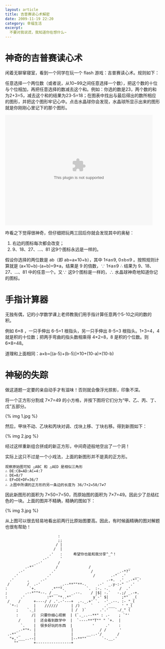 ```yaml
---
layout: article
title: 吉普赛读心术解密
date: 2009-11-19 22:20
category: 幸福生活
excerpt:
  不要对我说谎，我知道你在想什么~
---
```


# 神奇的吉普赛读心术

闲着无聊窜寝室，看到一个同学在玩一个 flash 游戏：吉普赛读心术。规则如下：

任意选择一个两位数（或者说，从10~99之间任意选择一个数），把这个数的十位与个位相加，再把任意选择的数减去这个和。例如：你选的数是23，两个数的和为2+3=5，减去这个和的结果为23-5=18；在图表中找出与最后得出的数所相应的图形，并把这个图形牢记心中。点击水晶球你会发现，水晶球所显示出来的图形就是你刚刚心里记下的那个图形。

<embed width="480" height="360" src="/resource/2009-11-19/read-your-mind/1.swf"></embed>

咋看之下觉得很神奇，但仔细把玩两三回后你就会发现其中的奥秘：

1. 右边的图标每次都会改变；
1. 9、18、27、...、81 这9个图标永远是一样的。

假设你选择的两位数是 ab（即 ab=a×10+b），其中 1≤a≤9, 0≤b≤9 。按照规则计算就是 (a×10+b)-(a+b)=9×a，结果是 9 的倍数，∵ 1≤a≤9 ∴ 结果为 9、18、27、...、81 中的任意一个。又∵ 这9个图标是一样的，∴ 水晶球神奇地知道你记的图标。

# 手指计算器

无独有偶，记的小学数学课上老师教我们用手指计算任意两个5-10之间的数的积。

例如 6×8 ，一只手伸出 6-5=1 根指头，另一只手伸出 8-5=3 根指头。1+3=4，4 就是积的十位数；把两手弯曲的指头数相乘得 4×2=8，8 是积的个位数。则 6×8=48。

道理和上面相同：a×b=[(a-5)+(b-5)]×10+(10-a)×(10-b)

# 神秘的失踪

做这道题一定要的亲自动手才有滋味！否则就会像浮光掠影，印象不深。

将一个正方形分割成 7×7=49 的小方格，并按下图将它们分为“甲、乙、丙、丁、戊”五部分。

{% img 1.jpg %}

然后，甲块不动、乙块和丙块对调、戊块上移、丁块右移。得到新图如下：

{% img 2.jpg %}

经过这样重新组合拼成的新正方形，中间奇迹般地空出了一个洞！

实际上这只不过是一个小戏法，上面的新图形并不是真的正方形。

    观察原始图可知 △ABC 和 △AED 是相似三角形
    ∴ DE:CB=AD:AC=4:7
    ∴ DE=8/7
    ∴ EF=DE+DF=36/7
    ∴ 上图中所谓的正方形的另一条边的长度为 36/7+2=50/7≠7

因此新图形的面积为 7×50÷7=50，而原始图的面积为 7×7=49。因此少了总结红色的一块。上面的图并不精确，精确的图如下：

{% img 3.jpg %}

从上图可以很去轻易地看出前两行比原始图要高。因此，有时候画精确的图对解题也很有帮助！

                            :
                            ;;
                           / |
                          /  |
                        .'   :     希望你也能和我分享^_^！
                     .-'     '
                 _.-'       /
             .-*"          /              /                 _
          .-'            .'                /           _.-*?'
        .'             .'                   /       .-"  .'    __
      .'      ,     .-'                           .-+.  .' _.-*".'
     /        /  .-'         _.--**""**-.     .-'  _.y-:-"   .'
    :          `+.       .*""*.          `.  :-. -.     /  .'
    ;        .--*""*--. / __   `  _.--.    / |$| -.`   -.;/ _.-+.
    :      .'          :*"  "*..*"          y`-' $|      ;*"  _(
     /    /      +----/ / .'.-'---+  .-._.+' `.  -'_.--. :- "_(
      `*-:       |    //////      | /)     `     .'___   ' "_(
         ;    `._|                | /  )`      .'.'   `./_" (
         :      /|  只要你细心观察  | (`._..--**" : .-    ; `"'
          /      |  还会看到数学中  |  `----**"T"" " `+.  |
           `.    |  很多好玩的东西  |         '     .'    :
         _.-*"*- |                |            / /      '
     .-*" _      |                |      __..-'/       /
      "+,'___..--|                |--**""       `-.__.'
        ""       +----------------+

